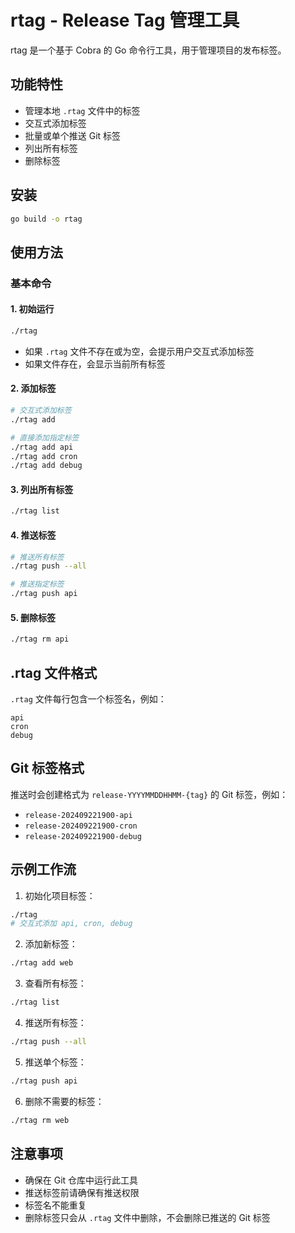 # rtag - Release Tag 管理工具

rtag 是一个基于 Cobra 的 Go 命令行工具，用于管理项目的发布标签。

## 功能特性

- 管理本地 `.rtag` 文件中的标签
- 交互式添加标签
- 批量或单个推送 Git 标签
- 列出所有标签
- 删除标签

## 安装

```bash
go build -o rtag
```

## 使用方法

### 基本命令

#### 1. 初始运行
```bash
./rtag
```
- 如果 `.rtag` 文件不存在或为空，会提示用户交互式添加标签
- 如果文件存在，会显示当前所有标签

#### 2. 添加标签
```bash
# 交互式添加标签
./rtag add

# 直接添加指定标签
./rtag add api
./rtag add cron
./rtag add debug
```

#### 3. 列出所有标签
```bash
./rtag list
```

#### 4. 推送标签
```bash
# 推送所有标签
./rtag push --all

# 推送指定标签
./rtag push api
```

#### 5. 删除标签
```bash
./rtag rm api
```

## .rtag 文件格式

`.rtag` 文件每行包含一个标签名，例如：
```
api
cron
debug
```

## Git 标签格式

推送时会创建格式为 `release-YYYYMMDDHHMM-{tag}` 的 Git 标签，例如：
- `release-202409221900-api`
- `release-202409221900-cron`
- `release-202409221900-debug`

## 示例工作流

1. 初始化项目标签：
```bash
./rtag
# 交互式添加 api, cron, debug
```

2. 添加新标签：
```bash
./rtag add web
```

3. 查看所有标签：
```bash
./rtag list
```

4. 推送所有标签：
```bash
./rtag push --all
```

5. 推送单个标签：
```bash
./rtag push api
```

6. 删除不需要的标签：
```bash
./rtag rm web
```

## 注意事项

- 确保在 Git 仓库中运行此工具
- 推送标签前请确保有推送权限
- 标签名不能重复
- 删除标签只会从 `.rtag` 文件中删除，不会删除已推送的 Git 标签